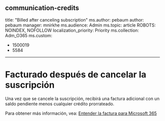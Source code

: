 <a name="communication-credits"></a>communication-credits
---
title: "Billed after canceling subscription" ms.author: pebaum author: pebaum manager: mnirkhe ms.audience: Admin ms.topic: article ROBOTS: NOINDEX, NOFOLLOW localization_priority: Priority ms.collection: Adm_O365 ms.custom:
- 1500019
- 5584
---

# <a name="billed-after-canceling-subscription"></a>Facturado después de cancelar la suscripción

Una vez que se cancele la suscripción, recibirá una factura adicional con un saldo pendiente menos cualquier crédito prorrateado.

Para obtener más información, vea: [Entender la factura para Microsoft 365](https://docs.microsoft.com/microsoft-365/commerce/billing-and-payments/understand-your-invoice2)
